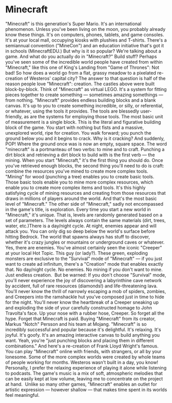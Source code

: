 # Minecraft
"Minecraft" is this generation's Super Mario. It's an international phenomenon. Unless you've been living on the moon, you probably already know these things.
It's on computers, phones, tablets, and game consoles. It's at your local mall, occupying kiosks with plushies and T-shirts. There's a semiannual convention ("MineCon") and an education initiative that's got it in schools (MinecraftEDU.)
But why is it so popular? We're talking about a game.
And what do you actually do in "Minecraft?" Build stuff? Perhaps you've seen some of the incredible world people have created from within "Minecraft," like this one of King's Landing from "Game of Thrones":
Not bad! So how does a world go from a flat, grassy meadow to a pixelated re-creation of Westeros' capital city? The answer to that question is half of the reason people love "Minecraft": creation. The castles above were built block-by-block.
Think of "Minecraft" as virtual LEGO.
It's a system for fitting pieces together to create something — sometimes amazing somethings — from nothing. "Minecraft" provides endless building blocks and a blank canvas. It's up to you to create something incredible, or silly, or referential, or whatever, using the tools it provides. The tools are blessedly user-friendly, as are the systems for employing those tools.
The most basic unit of measurement is a single block. This is the literal and figurative building block of the game. You start with nothing but fists and a massive, unexplored world, ripe for creation. You walk forward; you punch the ground below you and it begins to crack. Why is it cracking? And suddenly, POP! Where the ground once was is now an empty, square space.
The word "minecraft" is a portmanteau of two verbs: to mine and to craft. Punching a dirt block and retrieving a dirt block to build with is the first verb — the mining. When you start "Minecraft," it's the first thing you should do.
Once you've retrieved enough blocks, the second thing you'll need to do is craft: combine the resources you've mined to create more complex tools. "Mining" for wood (punching a tree) enables you to create basic tools. Those basic tools enable you to mine more complex resources, which enable you to create more complex items and tools.
It's this highly satisfying cycle of mining resources and creating from those resources that draws in millions of players around the world. And that's the most basic level of "Minecraft."
The other side of "Minecraft," sadly not encompassed in the game's title, is exploration. Every time you start a new world in "Minecraft," it's unique. That is, levels are randomly generated based on a set of parameters. The levels always contain the same materials (dirt, trees, water, etc.)There is a day/night cycle. At night, enemies appear and will attack you. You can only dig so deep below the world's surface before hitting Bedrock. The world that spawns always has stuff to discover, whether it's crazy jungles or mountains or underground caves or whatever.
Yes, there are enemies. You've almost certainly seen the iconic "Creeper" at your local Hot Topic. This guy (or lady?).
These green, exploding monsters are exclusive to the "Survival" mode of "Minecraft" — if you just want to create ad infinitum, there's a "Creation" mode that enables exactly that. No day/night cycle. No enemies. No mining if you don't want to mine. Just endless creation. 
But be warned: If you don't choose "Survival" mode, you'll never experience the joy of discovering a labyrinthine cave network by accident, full of rare resources (diamonds!) and life-threatening lava. You'll never know the thrill of narrowly escaping a mob of spiders, zombies, and Creepers into the ramshackle hut you've composed just in time to hide for the night. You'll never know the heartbreak of a Creeper sneaking up and exploding the side of your carefully constructed homage to John Travolta's face. Up your nose with a rubber hose, Creeper.
So forget all the hype. Forget that Minecraft is paid. Buying "Minecraft" from its creator, Markus "Notch" Persson and his team at Mojang.
"Minecraft" is so incredibly successful and popular because it's delightful. It's relaxing. It's joyful. It's goofy. It's an amazing interactive canvas to build anything you want.
Yeah, you're "just punching blocks and placing them in different combinations." And here's a re-creation of Frank Lloyd Wright's famous.
You can play "Minecraft" online with friends, with strangers, or all by your lonesome. Some of the more complex worlds were created by whole teams of people working for months. Westeros wasn't built in a day, you know!
Personally, I prefer the relaxing experience of playing it alone while listening to podcasts. The game's music is a mix of soft, atmospheric melodies that can be easily kept at low volume, leaving me to concentrate on the project at hand. 
Unlike so many other games, "Minecraft" enables an outlet for artistic expression — however shallow — that makes time spent in its worlds feel meaningful.



